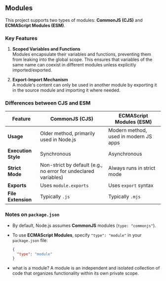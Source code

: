 ## Modules

This project supports two types of modules: **CommonJS (CJS)** and **ECMAScript Modules (ESM)**.

### Key Features

1. **Scoped Variables and Functions**  
   Modules encapsulate their variables and functions, preventing them from leaking into the global scope. This ensures that variables of the same name can coexist in different modules unless explicitly imported/exported.

2. **Export-Import Mechanism**  
   A module's content can only be used in another module by exporting it in the source module and importing it where needed.

### Differences between CJS and ESM

| Feature             | CommonJS (CJS)                                                  | ECMAScript Modules (ESM)              |
| ------------------- | --------------------------------------------------------------- | ------------------------------------- |
| **Usage**           | Older method, primarily used in Node.js                         | Modern method, used in modern JS apps |
| **Execution Style** | Synchronous                                                     | Asynchronous                          |
| **Strict Mode**     | Non-strict by default (e.g., no error for undeclared variables) | Always runs in strict mode            |
| **Exports**         | Uses `module.exports`                                           | Uses `export` syntax                  |
| **File Extension**  | Typically `.js`                                                 | Typically `.mjs`                      |

### Notes on `package.json`

- By default, Node.js assumes **CommonJS** modules (`type: "commonjs"`).
- To use **ECMAScript Modules**, specify `"type": "module"` in your `package.json` file:

  ```json
  {
    "type": "module"
  }
  ```

- what is a module?
  A module is an independent and isolated collection of code that organizes functionality within its own private scope.
